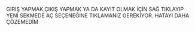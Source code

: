 GIRIŞ YAPMAK,ÇIKIŞ YAPMAK YA DA KAYIT OLMAK İÇİN SAĞ TIKLAYIP YENİ SEKMEDE AÇ SEÇENEĞİNE TIKLAMANIZ GEREKİYOR. HATAYI DAHA ÇÖZEMEDİM
